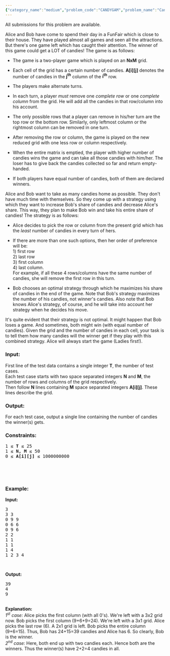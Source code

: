 ```yaml
---
{"category_name":"medium","problem_code":"CANDYGAM","problem_name":"Candy Collecting Game","languages_supported":{"0":"ADA","1":"ASM","2":"BASH","3":"BF","4":"C","5":"C99 strict","6":"CAML","7":"CLOJ","8":"CLPS","9":"CPP 4.3.2","10":"CPP 4.9.2","11":"CPP14","12":"CS2","13":"D","14":"ERL","15":"FORT","16":"FS","17":"GO","18":"HASK","19":"ICK","20":"ICON","21":"JAVA","22":"JS","23":"LISP clisp","24":"LISP sbcl","25":"LUA","26":"NEM","27":"NICE","28":"NODEJS","29":"PAS fpc","30":"PAS gpc","31":"PERL","32":"PERL6","33":"PHP","34":"PIKE","35":"PRLG","36":"PYTH","37":"PYTH 3.4","38":"RUBY","39":"SCALA","40":"SCM guile","41":"SCM qobi","42":"ST","43":"TCL","44":"TEXT","45":"WSPC"},"max_timelimit":4,"source_sizelimit":50000,"problem_author":"vamsi_kavala","problem_tester":"laycurse","date_added":"28-08-2012","tags":{"0":"dynamic","1":"easy","2":"nov12","3":"vamsi_kavala"},"editorial_url":"http://discuss.codechef.com/problems/CANDYGAM","time":{"view_start_date":1352712600,"submit_start_date":1352712600,"visible_start_date":1352712600,"end_date":1735669800},"layout":"problem"}
---
```

<span class="solution-visible-txt">All submissions for this problem are available.</span><p>Alice and Bob have come to spend their day in a FunFair which is close to their house. They have played almost all games and seen all the attractions. But there's one game left which has caught their attention. The winner of this game could get a LOT of candies! The game is as follows:</p>
<ul>
<li> The game is a two-player game which is played on an <b>NxM</b> grid. </li>
<p></p>
<li> Each cell of the grid has a certain number of candies. <b>A[i][j]</b> denotes the number of candies in the <b>j<sup>th</sup></b> column of the <b>i<sup>th</sup></b> row. </li>
<p></p>
<li> The players make alternate turns. </li>
<p></p>
<li> In each turn, a player <i>must</i> remove one <i>complete row</i> or one <i>complete column</i> from the grid. He will add all the candies in that row/column into his account. </li>
<p></p>
<li> The only possible rows that a player can remove in his/her turn are the top row or the bottom row. Similarly, only leftmost column or the rightmost column can be removed in one turn. </li>
<p></p>
<li> After removing the row or column, the game is played on the new reduced grid with one less row or column respectively. </li>
<p></p>
<li> When the entire matrix is emptied, the player with higher number of candies wins the game and can take all those candies with him/her. The loser has to give back the candies collected so far and return empty-handed. </li>
<p></p>
<li> If both players have equal number of candies, both of them are declared winners. </li>
<p> 
</p></ul>
<p>Alice and Bob want to take as many candies home as possible. They don't have much time with themselves. So they come up with a strategy using which they want to increase Bob's share of candies and decrease Alice's share. This way, they plan to make Bob win and take his entire share of candies! The strategy is as follows:</p>
<ul>
<li> Alice decides to pick the row or column from the present grid which has the <i>least</i> number of candies in every  turn of hers. </li>
<p></p>
<li> If there are more than one such options, then her order of preference will be:<br /> 1) first row<br /> 2) last row<br /> 3) first column<br /> 4) last column.<br /> For example, if all these 4 rows/columns have the same number of candies, she will remove the first row in this turn. </li>
<p></p>
<li> Bob chooses an optimal strategy through which he maximizes his share of candies in the end of the game. Note that Bob's strategy maximizes the number of his candies, not winner's candies. Also note that Bob knows Alice's strategy, of course, and he will take into account her strategy when he decides his move. </li>
<p> 
</p></ul>
<p>It's quite evident that their strategy is not optimal. It might happen that Bob loses a game. And sometimes, both might win (with equal number of candies). Given the grid and the number of candies in each cell, your task is to tell them how many candies will the winner get if they play with this combined strategy. Alice will always start the game (Ladies first!).</p>
<h3>Input:</h3>
<p>First line of the test data contains a single integer <b>T</b>, the number of test cases.<br /> Each test case starts with two space separated integers <b>N</b> and <b>M</b>, the number of rows and columns of the grid respectively.<br /> Then follow <b>N</b> lines containing <b>M</b> space separated integers <b>A[i][j]</b>. These lines describe the grid.</p>
<h3>Output:</h3>
<p>For each test case, output a single line containing the number of candies the winner(s) gets.</p>
<h3>Constraints:</h3>
<pre>1 ≤ <b>T</b> ≤ 25
1 ≤ <b>N, M</b> ≤ 50
0 ≤ <b>A[i][j]</b> ≤ 1000000000 

</pre><p> </p>
<h3>Example:</h3>
<p><b>Input:</b></p>
<pre>3
3 3
0 9 9
0 6 6
0 9 6
2 2
1 1
1 1
1 4
1 2 3 4

</pre><p><b>Output:</b></p>
<pre>39
4
9

</pre><p><b>Explanation:</b><br /> <i>1<sup>st</sup> case:</i> Alice picks the first column (with all 0's). We're left with a 3x2 grid now. Bob picks the first column (9+6+9=24). We're left with a 3x1 grid. Alice picks the last row (6). A 2x1 grid is left. Bob picks the entire column (9+6=15). Thus, Bob has 24+15=39 candies and Alice has 6. So clearly, Bob is the winner.<br /> <i>2<sup>nd</sup> case:</i> Here, both end up with two candies each. Hence both are the winners. Thus the winner(s) have 2+2=4 candies in all.</p>

